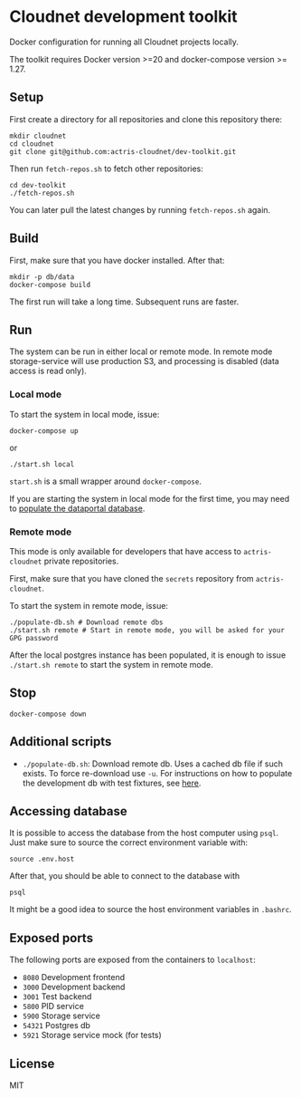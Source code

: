# Cloudnet development toolkit
Docker configuration for running all Cloudnet projects locally.

The toolkit requires Docker version >=20 and docker-compose version >= 1.27.

## Setup

First create a directory for all repositories and clone this repository there:

```shell
mkdir cloudnet
cd cloudnet
git clone git@github.com:actris-cloudnet/dev-toolkit.git
```

Then run `fetch-repos.sh` to fetch other repositories:

```shell
cd dev-toolkit
./fetch-repos.sh
```

You can later pull the latest changes by running `fetch-repos.sh` again.

## Build

First, make sure that you have docker installed. After that:

```shell
mkdir -p db/data
docker-compose build
```

The first run will take a long time. Subsequent runs are faster.

## Run

The system can be run in either local or remote mode. In remote mode storage-service will use production S3,
and processing is disabled (data access is read only).

### Local mode

To start the system in local mode, issue:

```shell
docker-compose up
```

or

```shell
./start.sh local
```

`start.sh` is a small wrapper around `docker-compose`.

If you are starting the system in local mode for the first time, you may need to [populate the dataportal database](https://github.com/actris-cloudnet/dataportal/#populating-the-database).

### Remote mode

This mode is only available for developers that have access to `actris-cloudnet` private repositories.

First, make sure that you have cloned the `secrets` repository from `actris-cloudnet`.

To start the system in remote mode, issue:

```shell
./populate-db.sh # Download remote dbs
./start.sh remote # Start in remote mode, you will be asked for your GPG password
```

After the local postgres instance has been populated, it is enough to issue `./start.sh remote` to start the system in remote mode.

## Stop

```shell
docker-compose down
```

## Additional scripts

- `./populate-db.sh`: Download remote db. Uses a cached db file if such exists. To force re-download use `-u`.
For instructions on how to populate the development db with test fixtures, see [here](https://github.com/actris-cloudnet/dataportal/#populating-the-database).

## Accessing database

It is possible to access the database from the host computer using `psql`. Just make sure to source the correct environment variable with:

```shell
source .env.host
```

After that, you should be able to connect to the database with

```shell
psql
```

It might be a good idea to source the host environment variables in `.bashrc`.

## Exposed ports

The following ports are exposed from the containers to `localhost`:

- `8080` Development frontend
- `3000` Development backend
- `3001` Test backend
- `5800` PID service
- `5900` Storage service
- `54321` Postgres db
- `5921` Storage service mock (for tests)

## License

MIT
